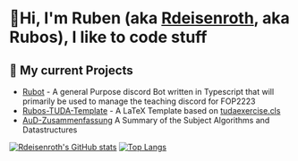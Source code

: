 # 👋Hi, I'm Ruben (aka [Rdeisenroth](https://github.com/Rdeisenroth), aka Rubos), I like to code stuff

## 🔭 My current Projects
- [Rubot](https://github.com/Rdeisenroth/Rubot2) - A general Purpose discord Bot written in Typescript that will primarily be used to manage the teaching discord for FOP2223
- [Rubos-TUDA-Template](https://github.com/Rdeisenroth/Rubos-TUDA-Template) - A LaTeX Template  based on [tudaexercise.cls](https://github.com/tudace/tuda_latex_templates/blob/master/tex/tudaexercise.cls)
- [AuD-Zusammenfassung](https://github.com/Rdeisenroth/AuD-Zusammenfassung) A Summary of the Subject Algorithms and Datastructures
<!-- - [Partnerschaftsverein-Kahl-Website](https://github.com/Rdeisenroth/Partnerschaftsvereinwebsite) - A Website written with Angular (which will soon go public) -->

<!-- <details>
<summary><u><b>My stats :zap:</b></u></summary> -->
[![Rdeisenroth's GitHub stats](https://github-readme-stats-git-masterrstaa-rickstaa.vercel.app/api?username=rdeisenroth&show_icons=true&hide=issues&theme=onedark)](https://github.com/anuraghazra/github-readme-stats)
[![Top Langs](https://github-readme-stats-git-masterrstaa-rickstaa.vercel.app/api/top-langs/?username=rdeisenroth&layout=compact&theme=onedark)](https://github.com/anuraghazra/github-readme-stats)
<!-- </details> -->


<!--
**Rdeisenroth/Rdeisenroth** is a ✨ _special_ ✨ repository because its `README.md` (this file) appears on your GitHub profile.

Here are some ideas to get you started:

- 🔭 I’m currently working on ...
- 🌱 I’m currently learning ...
- 👯 I’m looking to collaborate on ...
- 🤔 I’m looking for help with ...
- 💬 Ask me about ...
- 📫 How to reach me: ...
- 😄 Pronouns: ...
- ⚡ Fun fact: ...
-->
